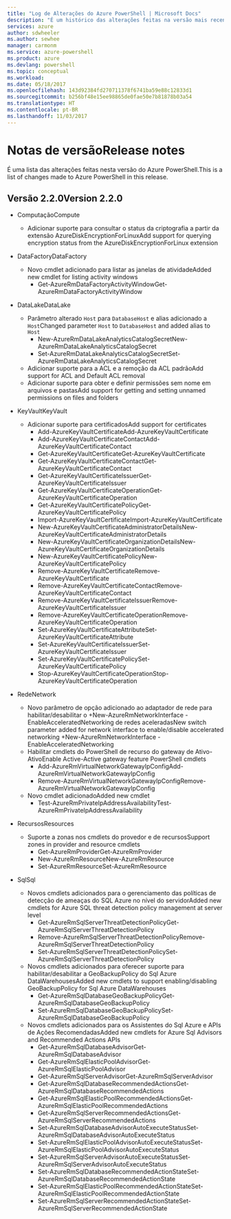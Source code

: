 ```yaml
---
title: "Log de Alterações do Azure PowerShell | Microsoft Docs"
description: "É um histórico das alterações feitas na versão mais recente do Azure PowerShell."
services: azure
author: sdwheeler
ms.author: sewhee
manager: carmonm
ms.service: azure-powershell
ms.product: azure
ms.devlang: powershell
ms.topic: conceptual
ms.workload: 
ms.date: 05/18/2017
ms.openlocfilehash: 143d92384fd270711378f6741ba59e88c12833d1
ms.sourcegitcommit: b256bf48e15ee98865de0fae50e7b81878b03a54
ms.translationtype: HT
ms.contentlocale: pt-BR
ms.lasthandoff: 11/03/2017
---
```

# <a name="release-notes"></a><span data-ttu-id="9e98b-103">Notas de versão</span><span class="sxs-lookup"><span data-stu-id="9e98b-103">Release notes</span></span>

<span data-ttu-id="9e98b-104">É uma lista das alterações feitas nesta versão do Azure PowerShell.</span><span class="sxs-lookup"><span data-stu-id="9e98b-104">This is a list of changes made to Azure PowerShell in this release.</span></span>

## <a name="version-220"></a><span data-ttu-id="9e98b-105">Versão 2.2.0</span><span class="sxs-lookup"><span data-stu-id="9e98b-105">Version 2.2.0</span></span>
* <span data-ttu-id="9e98b-106">Computação</span><span class="sxs-lookup"><span data-stu-id="9e98b-106">Compute</span></span>
  - <span data-ttu-id="9e98b-107">Adicionar suporte para consultar o status da criptografia a partir da extensão AzureDiskEncryptionForLinux</span><span class="sxs-lookup"><span data-stu-id="9e98b-107">Add support for querying encryption status from the AzureDiskEncryptionForLinux extension</span></span>
* <span data-ttu-id="9e98b-108">DataFactory</span><span class="sxs-lookup"><span data-stu-id="9e98b-108">DataFactory</span></span>
  - <span data-ttu-id="9e98b-109">Novo cmdlet adicionado para listar as janelas de atividade</span><span class="sxs-lookup"><span data-stu-id="9e98b-109">Added new cmdlet for listing activity windows</span></span>
    + <span data-ttu-id="9e98b-110">Get-AzureRmDataFactoryActivityWindow</span><span class="sxs-lookup"><span data-stu-id="9e98b-110">Get-AzureRmDataFactoryActivityWindow</span></span>
* <span data-ttu-id="9e98b-111">DataLake</span><span class="sxs-lookup"><span data-stu-id="9e98b-111">DataLake</span></span>
  - <span data-ttu-id="9e98b-112">Parâmetro alterado `Host` para `DatabaseHost` e alias adicionado a `Host`</span><span class="sxs-lookup"><span data-stu-id="9e98b-112">Changed parameter `Host` to `DatabaseHost` and added alias to `Host`</span></span>
    + <span data-ttu-id="9e98b-113">New-AzureRmDataLakeAnalyticsCatalogSecret</span><span class="sxs-lookup"><span data-stu-id="9e98b-113">New-AzureRmDataLakeAnalyticsCatalogSecret</span></span>
    + <span data-ttu-id="9e98b-114">Set-AzureRmDataLakeAnalyticsCatalogSecret</span><span class="sxs-lookup"><span data-stu-id="9e98b-114">Set-AzureRmDataLakeAnalyticsCatalogSecret</span></span>
  - <span data-ttu-id="9e98b-115">Adicionar suporte para a ACL e a remoção da ACL padrão</span><span class="sxs-lookup"><span data-stu-id="9e98b-115">Add support for ACL and Default ACL removal</span></span>
  - <span data-ttu-id="9e98b-116">Adicionar suporte para obter e definir permissões sem nome em arquivos e pastas</span><span class="sxs-lookup"><span data-stu-id="9e98b-116">Add support for getting and setting unnamed permissions on files and folders</span></span>
* <span data-ttu-id="9e98b-117">KeyVault</span><span class="sxs-lookup"><span data-stu-id="9e98b-117">KeyVault</span></span>
  - <span data-ttu-id="9e98b-118">Adicionar suporte para certificados</span><span class="sxs-lookup"><span data-stu-id="9e98b-118">Add support for certificates</span></span>
    + <span data-ttu-id="9e98b-119">Add-AzureKeyVaultCertificate</span><span class="sxs-lookup"><span data-stu-id="9e98b-119">Add-AzureKeyVaultCertificate</span></span>
    + <span data-ttu-id="9e98b-120">Add-AzureKeyVaultCertificateContact</span><span class="sxs-lookup"><span data-stu-id="9e98b-120">Add-AzureKeyVaultCertificateContact</span></span>
    + <span data-ttu-id="9e98b-121">Get-AzureKeyVaultCertificate</span><span class="sxs-lookup"><span data-stu-id="9e98b-121">Get-AzureKeyVaultCertificate</span></span>
    + <span data-ttu-id="9e98b-122">Get-AzureKeyVaultCertificateContact</span><span class="sxs-lookup"><span data-stu-id="9e98b-122">Get-AzureKeyVaultCertificateContact</span></span>
    + <span data-ttu-id="9e98b-123">Get-AzureKeyVaultCertificateIssuer</span><span class="sxs-lookup"><span data-stu-id="9e98b-123">Get-AzureKeyVaultCertificateIssuer</span></span>
    + <span data-ttu-id="9e98b-124">Get-AzureKeyVaultCertificateOperation</span><span class="sxs-lookup"><span data-stu-id="9e98b-124">Get-AzureKeyVaultCertificateOperation</span></span>
    + <span data-ttu-id="9e98b-125">Get-AzureKeyVaultCertificatePolicy</span><span class="sxs-lookup"><span data-stu-id="9e98b-125">Get-AzureKeyVaultCertificatePolicy</span></span>
    + <span data-ttu-id="9e98b-126">Import-AzureKeyVaultCertificate</span><span class="sxs-lookup"><span data-stu-id="9e98b-126">Import-AzureKeyVaultCertificate</span></span>
    + <span data-ttu-id="9e98b-127">New-AzureKeyVaultCertificateAdministratorDetails</span><span class="sxs-lookup"><span data-stu-id="9e98b-127">New-AzureKeyVaultCertificateAdministratorDetails</span></span>
    + <span data-ttu-id="9e98b-128">New-AzureKeyVaultCertificateOrganizationDetails</span><span class="sxs-lookup"><span data-stu-id="9e98b-128">New-AzureKeyVaultCertificateOrganizationDetails</span></span>
    + <span data-ttu-id="9e98b-129">New-AzureKeyVaultCertificatePolicy</span><span class="sxs-lookup"><span data-stu-id="9e98b-129">New-AzureKeyVaultCertificatePolicy</span></span>
    + <span data-ttu-id="9e98b-130">Remove-AzureKeyVaultCertificate</span><span class="sxs-lookup"><span data-stu-id="9e98b-130">Remove-AzureKeyVaultCertificate</span></span>
    + <span data-ttu-id="9e98b-131">Remove-AzureKeyVaultCertificateContact</span><span class="sxs-lookup"><span data-stu-id="9e98b-131">Remove-AzureKeyVaultCertificateContact</span></span>
    + <span data-ttu-id="9e98b-132">Remove-AzureKeyVaultCertificateIssuer</span><span class="sxs-lookup"><span data-stu-id="9e98b-132">Remove-AzureKeyVaultCertificateIssuer</span></span>
    + <span data-ttu-id="9e98b-133">Remove-AzureKeyVaultCertificateOperation</span><span class="sxs-lookup"><span data-stu-id="9e98b-133">Remove-AzureKeyVaultCertificateOperation</span></span>
    + <span data-ttu-id="9e98b-134">Set-AzureKeyVaultCertificateAttribute</span><span class="sxs-lookup"><span data-stu-id="9e98b-134">Set-AzureKeyVaultCertificateAttribute</span></span>
    + <span data-ttu-id="9e98b-135">Set-AzureKeyVaultCertificateIssuer</span><span class="sxs-lookup"><span data-stu-id="9e98b-135">Set-AzureKeyVaultCertificateIssuer</span></span>
    + <span data-ttu-id="9e98b-136">Set-AzureKeyVaultCertificatePolicy</span><span class="sxs-lookup"><span data-stu-id="9e98b-136">Set-AzureKeyVaultCertificatePolicy</span></span>
    + <span data-ttu-id="9e98b-137">Stop-AzureKeyVaultCertificateOperation</span><span class="sxs-lookup"><span data-stu-id="9e98b-137">Stop-AzureKeyVaultCertificateOperation</span></span>
* <span data-ttu-id="9e98b-138">Rede</span><span class="sxs-lookup"><span data-stu-id="9e98b-138">Network</span></span>

  - <span data-ttu-id="9e98b-139">Novo parâmetro de opção adicionado ao adaptador de rede para habilitar/desabilitar o +New-AzureRmNetworkInterface -EnableAcceleratedNetworking de redes aceleradas</span><span class="sxs-lookup"><span data-stu-id="9e98b-139">New switch parameter added for network interface to enable/disable accelerated networking +New-AzureRmNetworkInterface -EnableAcceleratedNetworking</span></span>
  - <span data-ttu-id="9e98b-140">Habilitar cmdlets do PowerShell de recurso do gateway de Ativo-Ativo</span><span class="sxs-lookup"><span data-stu-id="9e98b-140">Enable Active-Active gateway feature PowerShell cmdlets</span></span>
    + <span data-ttu-id="9e98b-141">Add-AzureRmVirtualNetworkGatewayIpConfig</span><span class="sxs-lookup"><span data-stu-id="9e98b-141">Add-AzureRmVirtualNetworkGatewayIpConfig</span></span>
    + <span data-ttu-id="9e98b-142">Remove-AzureRmVirtualNetworkGatewayIpConfig</span><span class="sxs-lookup"><span data-stu-id="9e98b-142">Remove-AzureRmVirtualNetworkGatewayIpConfig</span></span>
  - <span data-ttu-id="9e98b-143">Novo cmdlet adicionado</span><span class="sxs-lookup"><span data-stu-id="9e98b-143">Added new cmdlet</span></span>
    + <span data-ttu-id="9e98b-144">Test-AzureRmPrivateIpAddressAvailability</span><span class="sxs-lookup"><span data-stu-id="9e98b-144">Test-AzureRmPrivateIpAddressAvailability</span></span>
* <span data-ttu-id="9e98b-145">Recursos</span><span class="sxs-lookup"><span data-stu-id="9e98b-145">Resources</span></span>
  - <span data-ttu-id="9e98b-146">Suporte a zonas nos cmdlets do provedor e de recursos</span><span class="sxs-lookup"><span data-stu-id="9e98b-146">Support zones in provider and resource cmdlets</span></span>
    + <span data-ttu-id="9e98b-147">Get-AzureRmProvider</span><span class="sxs-lookup"><span data-stu-id="9e98b-147">Get-AzureRmProvider</span></span>
    + <span data-ttu-id="9e98b-148">New-AzureRmResource</span><span class="sxs-lookup"><span data-stu-id="9e98b-148">New-AzureRmResource</span></span>
    + <span data-ttu-id="9e98b-149">Set-AzureRmResource</span><span class="sxs-lookup"><span data-stu-id="9e98b-149">Set-AzureRmResource</span></span>
* <span data-ttu-id="9e98b-150">Sql</span><span class="sxs-lookup"><span data-stu-id="9e98b-150">Sql</span></span>
  - <span data-ttu-id="9e98b-151">Novos cmdlets adicionados para o gerenciamento das políticas de detecção de ameaças do SQL Azure no nível do servidor</span><span class="sxs-lookup"><span data-stu-id="9e98b-151">Added new cmdlets for Azure SQL threat detection policy management at server level</span></span>
    + <span data-ttu-id="9e98b-152">Get-AzureRmSqlServerThreatDetectionPolicy</span><span class="sxs-lookup"><span data-stu-id="9e98b-152">Get-AzureRmSqlServerThreatDetectionPolicy</span></span>
    + <span data-ttu-id="9e98b-153">Remove-AzureRmSqlServerThreatDetectionPolicy</span><span class="sxs-lookup"><span data-stu-id="9e98b-153">Remove-AzureRmSqlServerThreatDetectionPolicy</span></span>
    + <span data-ttu-id="9e98b-154">Set-AzureRmSqlServerThreatDetectionPolicy</span><span class="sxs-lookup"><span data-stu-id="9e98b-154">Set-AzureRmSqlServerThreatDetectionPolicy</span></span>
  - <span data-ttu-id="9e98b-155">Novos cmdlets adicionados para oferecer suporte para habilitar/desabilitar a GeoBackupPolicy do Sql Azure DataWarehouses</span><span class="sxs-lookup"><span data-stu-id="9e98b-155">Added new cmdlets to support enabling/disabling GeoBackupPolicy for Sql Azure DataWarehouses</span></span>
    + <span data-ttu-id="9e98b-156">Get-AzureRmSqlDatabaseGeoBackupPolicy</span><span class="sxs-lookup"><span data-stu-id="9e98b-156">Get-AzureRmSqlDatabaseGeoBackupPolicy</span></span>
    + <span data-ttu-id="9e98b-157">Set-AzureRmSqlDatabaseGeoBackupPolicy</span><span class="sxs-lookup"><span data-stu-id="9e98b-157">Set-AzureRmSqlDatabaseGeoBackupPolicy</span></span>
  - <span data-ttu-id="9e98b-158">Novos cmdlets adicionados para os Assistentes do Sql Azure e APIs de Ações Recomendadas</span><span class="sxs-lookup"><span data-stu-id="9e98b-158">Added new cmdlets for Azure Sql Advisors and Recommended Actions APIs</span></span>
    + <span data-ttu-id="9e98b-159">Get-AzureRmSqlDatabaseAdvisor</span><span class="sxs-lookup"><span data-stu-id="9e98b-159">Get-AzureRmSqlDatabaseAdvisor</span></span>
    + <span data-ttu-id="9e98b-160">Get-AzureRmSqlElasticPoolAdvisor</span><span class="sxs-lookup"><span data-stu-id="9e98b-160">Get-AzureRmSqlElasticPoolAdvisor</span></span>
    + <span data-ttu-id="9e98b-161">Get-AzureRmSqlServerAdvisor</span><span class="sxs-lookup"><span data-stu-id="9e98b-161">Get-AzureRmSqlServerAdvisor</span></span>
    + <span data-ttu-id="9e98b-162">Get-AzureRmSqlDatabaseRecommendedActions</span><span class="sxs-lookup"><span data-stu-id="9e98b-162">Get-AzureRmSqlDatabaseRecommendedActions</span></span>
    + <span data-ttu-id="9e98b-163">Get-AzureRmSqlElasticPoolRecommendedActions</span><span class="sxs-lookup"><span data-stu-id="9e98b-163">Get-AzureRmSqlElasticPoolRecommendedActions</span></span>
    + <span data-ttu-id="9e98b-164">Get-AzureRmSqlServerRecommendedActions</span><span class="sxs-lookup"><span data-stu-id="9e98b-164">Get-AzureRmSqlServerRecommendedActions</span></span>
    + <span data-ttu-id="9e98b-165">Set-AzureRmSqlDatabaseAdvisorAutoExecuteStatus</span><span class="sxs-lookup"><span data-stu-id="9e98b-165">Set-AzureRmSqlDatabaseAdvisorAutoExecuteStatus</span></span>
    + <span data-ttu-id="9e98b-166">Set-AzureRmSqlElasticPoolAdvisorAutoExecuteStatus</span><span class="sxs-lookup"><span data-stu-id="9e98b-166">Set-AzureRmSqlElasticPoolAdvisorAutoExecuteStatus</span></span>
    + <span data-ttu-id="9e98b-167">Set-AzureRmSqlServerAdvisorAutoExecuteStatus</span><span class="sxs-lookup"><span data-stu-id="9e98b-167">Set-AzureRmSqlServerAdvisorAutoExecuteStatus</span></span>
    + <span data-ttu-id="9e98b-168">Set-AzureRmSqlDatabaseRecommendedActionState</span><span class="sxs-lookup"><span data-stu-id="9e98b-168">Set-AzureRmSqlDatabaseRecommendedActionState</span></span>
    + <span data-ttu-id="9e98b-169">Set-AzureRmSqlElasticPoolRecommendedActionState</span><span class="sxs-lookup"><span data-stu-id="9e98b-169">Set-AzureRmSqlElasticPoolRecommendedActionState</span></span>
    + <span data-ttu-id="9e98b-170">Set-AzureRmSqlServerRecommendedActionState</span><span class="sxs-lookup"><span data-stu-id="9e98b-170">Set-AzureRmSqlServerRecommendedActionState</span></span>
